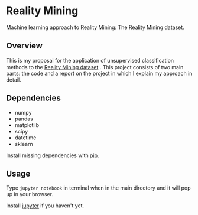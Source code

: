 # Reality Mining
Machine learning approach to Reality Mining: The Reality Mining dataset.

## Overview
This is my proposal for the application of unsupervised classiﬁcation methods to the [Reality Mining dataset](http://realitycommons.media.mit.edu/realitymining.html) . 
This project consists of two main parts: the code and a report on the project in which I explain my approach in detail.

## Dependencies
* numpy
* pandas
* matplotlib
* scipy
* datetime
* sklearn

Install missing dependencies with [pip](https://pip.pypa.io/en/stable/). 

## Usage

Type `jupyter notebook` in terminal when in the main directory and it will pop up in your browser.

Install [jupyter](http://jupyter.readthedocs.io/en/latest/install.html) if you haven't yet.